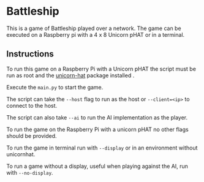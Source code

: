 # Battleship
This is a game of Battleship played over a network.
The game can be executed on a Raspberry pi with a 4 x 8 Unicorn pHAT or in a terminal.

## Instructions
To run this game on a Raspberry Pi with a Unicorn pHAT the script must be run as root and the [unicorn-hat](https://github.com/pimoroni/unicorn-hat) package installed .

Execute the `main.py` to start the game.

The script can take the `--host` flag to run as the host or `--client=<ip>` to connect to the host.

The script can also take `--ai` to run the AI implementation as the player.

To run the game on the Raspberry Pi with a unicorn pHAT no other flags should be provided.

To run the game in terminal run with `--display` or in an environment without unicornhat.

To run a game without a display, useful when playing against the AI, run with `--no-display`.
